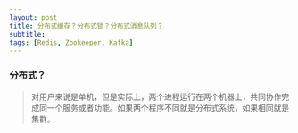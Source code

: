 ```yaml
---
layout: post
title: 分布式缓存？分布式锁？分布式消息队列？
subtitle:
tags: [Redis, Zookeeper, Kafka]
---
```


### 分布式？

> 对用户来说是单机，但是实际上，两个进程运行在两个机器上，共同协作完成同一个服务或者功能。如果两个程序不同就是分布式系统，如果相同就是集群。
